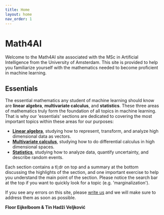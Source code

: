 ```yaml
---
title: Home
layout: home
nav_order: 1
---
```


# Math4AI

Welcome to the Math4AI site associated with the MSc in Artificial Intelligence from the University of Amsterdam.
This site is provided to help you familiarize yourself with the mathematics needed to become proficient in machine learning.

## Essentials

The essential mathematics any student of machine learning should know are **linear algebra**, **multivariate calculus**,
and **statistics**. These three areas of mathematics truly form the foundation of all topics in machine learning. That is why
our 'essentials' sections are dedicated to covering the most important topics within these areas for our purposes:

- [**Linear algebra**](docs/essentials/linear_algebra), studying how to represent, transform, and analyze high dimensional data as vectors.
- [**Multivariate calculus**](docs/essentials/multivariate_calculus), studying how to do differential calculus in high dimensional spaces.
- [**Statistics**](docs/essentials/statistics), studying how to analyze data, quantify uncertainty, and describe random events.

Each section contains a tl;dr on top and a summary at the bottom discussing the highlights of the section, 
and one important exercise to help you understand the main point of the section. Please notice the search bar at the top if 
you want to quickly look for a topic (e.g. 'marginalization').


If you see any errors on this site, please [write us](contact) and we will make sure to address them as soon as possible.

**Floor Eijkelboom & Tin Hadži Veljković**

[//]: # ({: .note })

[//]: # (This project is under active development.)
